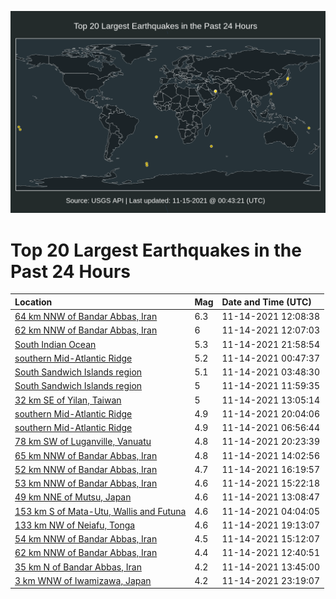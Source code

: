 ![Map](./map.png)

# Top 20 Largest Earthquakes in the Past 24 Hours

| Location | Mag | Date and Time (UTC) |
|:---|:---|:---|
| [64 km NNW of Bandar Abbas, Iran](https://earthquake.usgs.gov/earthquakes/eventpage/us7000fu12) | 6.3 | 11-14-2021 12:08:38 |
| [62 km NNW of Bandar Abbas, Iran](https://earthquake.usgs.gov/earthquakes/eventpage/us7000fu0x) | 6 | 11-14-2021 12:07:03 |
| [South Indian Ocean](https://earthquake.usgs.gov/earthquakes/eventpage/us7000fu43) | 5.3 | 11-14-2021 21:58:54 |
| [southern Mid-Atlantic Ridge](https://earthquake.usgs.gov/earthquakes/eventpage/us7000ftxf) | 5.2 | 11-14-2021 00:47:37 |
| [South Sandwich Islands region](https://earthquake.usgs.gov/earthquakes/eventpage/us7000fty2) | 5.1 | 11-14-2021 03:48:30 |
| [South Sandwich Islands region](https://earthquake.usgs.gov/earthquakes/eventpage/us7000fu0w) | 5 | 11-14-2021 11:59:35 |
| [32 km SE of Yilan, Taiwan](https://earthquake.usgs.gov/earthquakes/eventpage/us7000fu1v) | 5 | 11-14-2021 13:05:14 |
| [southern Mid-Atlantic Ridge](https://earthquake.usgs.gov/earthquakes/eventpage/us7000fu3r) | 4.9 | 11-14-2021 20:04:06 |
| [southern Mid-Atlantic Ridge](https://earthquake.usgs.gov/earthquakes/eventpage/us7000ftzg) | 4.9 | 11-14-2021 06:56:44 |
| [78 km SW of Luganville, Vanuatu](https://earthquake.usgs.gov/earthquakes/eventpage/us7000fu3s) | 4.8 | 11-14-2021 20:23:39 |
| [65 km NNW of Bandar Abbas, Iran](https://earthquake.usgs.gov/earthquakes/eventpage/us7000fu2c) | 4.8 | 11-14-2021 14:02:56 |
| [52 km NNW of Bandar Abbas, Iran](https://earthquake.usgs.gov/earthquakes/eventpage/us7000fu2u) | 4.7 | 11-14-2021 16:19:57 |
| [53 km NNW of Bandar Abbas, Iran](https://earthquake.usgs.gov/earthquakes/eventpage/us7000fu2l) | 4.6 | 11-14-2021 15:22:18 |
| [49 km NNE of Mutsu, Japan](https://earthquake.usgs.gov/earthquakes/eventpage/us7000fu1w) | 4.6 | 11-14-2021 13:08:47 |
| [153 km S of Mata-Utu, Wallis and Futuna](https://earthquake.usgs.gov/earthquakes/eventpage/us7000ftye) | 4.6 | 11-14-2021 04:04:05 |
| [133 km NW of Neiafu, Tonga](https://earthquake.usgs.gov/earthquakes/eventpage/us7000fu3i) | 4.6 | 11-14-2021 19:13:07 |
| [54 km NNW of Bandar Abbas, Iran](https://earthquake.usgs.gov/earthquakes/eventpage/us7000fu2k) | 4.5 | 11-14-2021 15:12:07 |
| [62 km NNW of Bandar Abbas, Iran](https://earthquake.usgs.gov/earthquakes/eventpage/us7000fu1n) | 4.4 | 11-14-2021 12:40:51 |
| [35 km N of Bandar Abbas, Iran](https://earthquake.usgs.gov/earthquakes/eventpage/us7000fu2a) | 4.2 | 11-14-2021 13:45:00 |
| [3 km WNW of Iwamizawa, Japan](https://earthquake.usgs.gov/earthquakes/eventpage/us7000fu4s) | 4.2 | 11-14-2021 23:19:07 |
